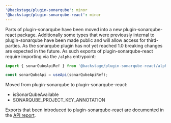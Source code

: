 ```yaml
---
'@backstage/plugin-sonarqube': minor
'@backstage/plugin-sonarqube-react': minor
---
```


Parts of plugin-sonarqube have been moved into a new plugin-sonarqube-react package. Additionally some types that were
previously internal to plugin-sonarqube have been made public and will allow access for third-parties. As the sonarqube
plugin has not yet reached 1.0 breaking changes are expected in the future. As such exports of plugin-sonarqube-react
require importing via the `/alpha` entrypoint:

```ts
import { sonarQubeApiRef } from '@backstage/plugin-sonarqube-react/alpha';

const sonarQubeApi = useApi(sonarQubeApiRef);
```

Moved from plugin-sonarqube to plugin-sonarqube-react:

- isSonarQubeAvailable
- SONARQUBE_PROJECT_KEY_ANNOTATION

Exports that been introduced to plugin-sonarqube-react are documented in the [API report](https://github.com/backstage/backstage/blob/master/plugins/sonarqube-react/api-report.md).
